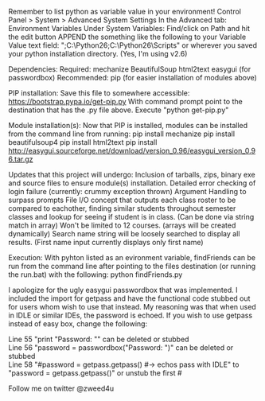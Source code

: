 Remember to list python as variable value in your environment!
	Control Panel > System > Advanced System Settings
	In the Advanced tab: Environment Variables
	Under System Variables: Find/click on Path and hit the edit button 
	APPEND the something like the following to your Variable Value text field: ";C:\Python26;C:\Python26\Scripts" or wherever you saved your python installation directory. (Yes, I'm using v2.6)



Dependencies:
	Required:
		mechanize
		BeautifulSoup
		html2text
		easygui (for passwordbox)
	Recommended:
		pip (for easier installation of modules above)
		



PIP installation:
	Save this file to somewhere accessible: https://bootstrap.pypa.io/get-pip.py
	With command prompt point to the destination that has the .py file above.
	Execute "python get-pip.py"

	
Module installation(s):
	Now that PIP is installed, modules can be installed from the command line from running:
		pip install mechanize
		pip install beautifulsoup4
		pip install html2text 
		pip install http://easygui.sourceforge.net/download/version_0.96/easygui_version_0.96.tar.gz


Updates that this project will undergo:
	Inclusion of tarballs, zips, binary exe and source files to ensure module(s) installation.
	Detailed error checking of login failure (currently: crummy exception thrown)
	Argument Handling to surpass prompts
	File I/O concept that outputs each class roster to be compared to eachother, finding similar students throughout semester classes and lookup for seeing if student is in class. (Can be done via string match in array)
	Won't be limited to 12 courses. (arrays will be created dynamically)
	Search name string will be loosely searched to display all results. (First name input currently displays only first name)


Execution:
	With pyhton listed as an evironment variable, findFriends can be run from the command line after pointing to the files destination (or running the run.bat) with the following:
		python findFriends.py



I apologize for the ugly easygui passwordbox that was implemented. I included the import for getpass and have the functional code stubbed out for users whom wish to use that instead. My reasoning was that when used in IDLE or similar IDEs, the password is echoed.
If you wish to use getpass instead of easy box, change the following:

Line 55    "print "Password: ""                                           can be deleted or stubbed  
Line 56    "password = passwordbox("Password: ")"                         can be deleted or stubbed  
Line 58	   "#password = getpass.getpass() #-> echos pass with IDLE"       to      "password = getpass.getpass()" or unstub the first #




Follow me on twitter @zweed4u
	
